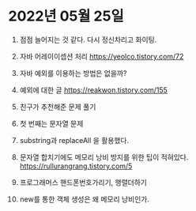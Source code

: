 # 2022년 05월 25일

1. 점점 늘어지는 것 같다. 다시 정신차리고 화이팅.

2. 자바 어레이이셉션 처리
<https://yeolco.tistory.com/72>

3. 자바 예외를 이용하는 방법은 없을까?

4. 예외에 대한 글 <https://reakwon.tistory.com/155>

5. 친구가 추천해준 문제 풀기

6. 첫 번째는 문자열 문제

7. substring과 replaceAll 을 활용했다.

8. 문자열 합치기에도 메모리 낭비 방지를 위한 팁이 적혀있다.
<https://rullurangrang.tistory.com/5>

9. 프로그래머스 핸드폰번호가리기, 행렬더하기

10. new를 통한 객체 생성은 왜 메모리 낭비인가.